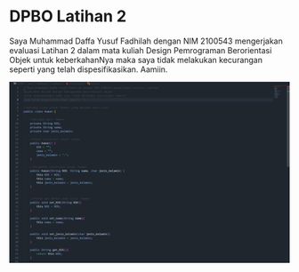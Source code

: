 # DPBO Latihan 2

Saya Muhammad Daffa Yusuf Fadhilah dengan NIM 2100543 mengerjakan evaluasi Latihan 2
dalam mata kuliah Design Pemrograman Berorientasi Objek
untuk keberkahanNya maka saya tidak melakukan kecurangan seperti
yang telah dispesifikasikan. Aamiin.

![Alt text](https://github.com/mdaffayusuff/DPBO_Latihan2/blob/main/img/Human1.png?raw=true "a title")
